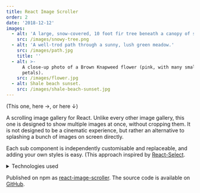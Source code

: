 ```yaml
---
title: React Image Scroller
order: 2
date: '2018-12-12'
images:
  - alt: 'A large, snow-covered, 10 foot fir tree beneath a canopy of spruce trees.'
    src: /images/snowy-tree.png
  - alt: 'A well-trod path through a sunny, lush green meadow.'
    src: /images/path.jpg
    title: ''
  - alt: >-
      A close-up photo of a Brown Knapweed flower (pink, with many small
      petals).
    src: /images/flower.jpg
  - alt: Shale beach sunset.
    src: /images/shale-beach-sunset.jpg
---
```

(This one, here →, or here ↓)

A scrolling image gallery for React. Unlike every other image gallery, this one is designed to show multiple images at once, without cropping them. It is not designed to be a cinematic experience, but rather an alternative to splashing a bunch of images on screen directly.

Each sub component is independently customisable and replaceable, and adding your own styles is easy. (This approach inspired by [React-Select](https://react-select.com/).

<details>
<summary>Technologies used</summary>

 - [React](https://reactjs.org/)
 - CSS-in-JS styles with [Emotion](https://emotion.sh/)
 - Uses [IntersectionObserver](https://developer.mozilla.org/en-US/docs/Web/API/IntersectionObserver) for scrolling interactions
 - Custom Webpack setup

</details>

Published on npm as [react-image-scroller](https://www.npmjs.com/package/react-image-scroller). The source code is available on [GitHub](https://github.com/cmmartti/react-image-scroller).
